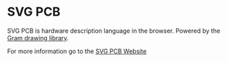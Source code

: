 # SVG PCB

SVG PCB is hardware description language in the browser. Powered by the [Gram drawing library](https://github.com/leomcelroy/gram-js).

For more information go to the [SVG PCB Website](https://leomcelroy.com/svg-pcb-website/#/home)